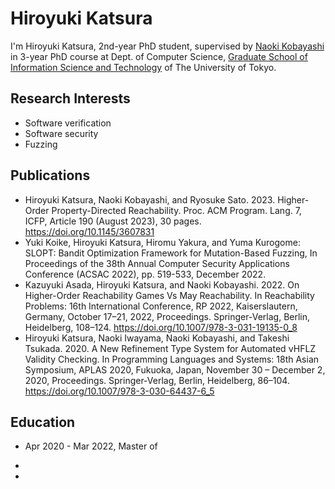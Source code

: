 # Hiroyuki Katsura

I'm Hiroyuki Katsura, 2nd-year PhD student, supervised by [Naoki Kobayashi](https://www-kb.is.s.u-tokyo.ac.jp/~koba/) in 3-year PhD course at Dept. of Computer Science, [Graduate School of Information Science and Technology](https://www.i.u-tokyo.ac.jp/index_e.shtml) of The University of Tokyo.

## Research Interests

- Software verification
- Software security
- Fuzzing

## Publications

- Hiroyuki Katsura, Naoki Kobayashi, and Ryosuke Sato. 2023. Higher-Order Property-Directed Reachability. Proc. ACM Program. Lang. 7, ICFP, Article 190 (August 2023), 30 pages. https://doi.org/10.1145/3607831
- Yuki Koike, Hiroyuki Katsura, Hiromu Yakura, and Yuma Kurogome: SLOPT: Bandit Optimization Framework for Mutation-Based Fuzzing, In Proceedings of the 38th Annual Computer Security Applications Conference (ACSAC 2022), pp. 519-533, December 2022. 
- Kazuyuki Asada, Hiroyuki Katsura, and Naoki Kobayashi. 2022. On Higher-Order Reachability Games Vs May Reachability. In Reachability Problems: 16th International Conference, RP 2022, Kaiserslautern, Germany, October 17–21, 2022, Proceedings. Springer-Verlag, Berlin, Heidelberg, 108–124. https://doi.org/10.1007/978-3-031-19135-0_8
- Hiroyuki Katsura, Naoki Iwayama, Naoki Kobayashi, and Takeshi Tsukada. 2020. A New Refinement Type System for Automated νHFLZ Validity Checking. In Programming Languages and Systems: 18th Asian Symposium, APLAS 2020, Fukuoka, Japan, November 30 – December 2, 2020, Proceedings. Springer-Verlag, Berlin, Heidelberg, 86–104. https://doi.org/10.1007/978-3-030-64437-6_5

## Education

* Apr 2020 - Mar 2022, Master of 
* 

* 
